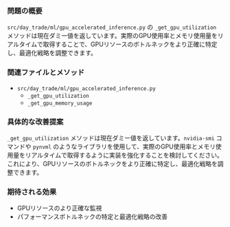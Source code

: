 ### 問題の概要
`src/day_trade/ml/gpu_accelerated_inference.py` の `_get_gpu_utilization` メソッドは現在ダミー値を返しています。実際のGPU使用率とメモリ使用量をリアルタイムで取得することで、GPUリソースのボトルネックをより正確に特定し、最適化戦略を調整できます。

### 関連ファイルとメソッド
- `src/day_trade/ml/gpu_accelerated_inference.py`
    - `_get_gpu_utilization`
    - `_get_gpu_memory_usage`

### 具体的な改善提案
`_get_gpu_utilization` メソッドは現在ダミー値を返しています。`nvidia-smi` コマンドや `pynvml` のようなライブラリを使用して、実際のGPU使用率とメモリ使用量をリアルタイムで取得するように実装を強化することを検討してください。これにより、GPUリソースのボトルネックをより正確に特定し、最適化戦略を調整できます。

### 期待される効果
- GPUリソースのより正確な監視
- パフォーマンスボトルネックの特定と最適化戦略の改善
